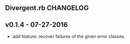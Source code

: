 ## Divergent.rb CHANGELOG

## v0.1.4 - 07-27-2016

- add feature: recover failures of the given error classes.


